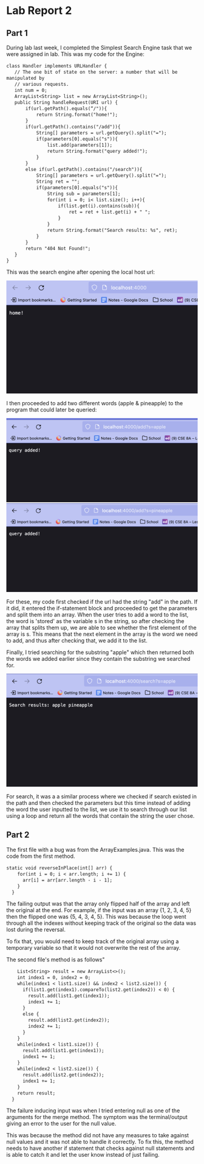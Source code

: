 # Lab Report 2

## Part 1
During lab last week, I completed the Simplest Search Engine task that we were assigned in lab. This was my code for the Engine:

```
class Handler implements URLHandler {
   // The one bit of state on the server: a number that will be manipulated by
   // various requests.
   int num = 0;
   ArrayList<String> list = new ArrayList<String>();
   public String handleRequest(URI url) {
       if(url.getPath().equals(“/")){
           return String.format("home!");
       }
       if(url.getPath().contains("/add")){
           String[] parameters = url.getQuery().split("=");
           if(parameters[0].equals("s")){
               list.add(parameters[1]);
               return String.format("query added!");
           }
       }
       else if(url.getPath().contains("/search")){
           String[] parameters = url.getQuery().split("=");
           String ret = "";
           if(parameters[0].equals("s")){
               String sub = parameters[1];
               for(int i = 0; i< list.size(); i++){
                   if(list.get(i).contains(sub)){
                       ret = ret + list.get(i) + " ";
                   }
               }
               return String.format("Search results: %s", ret);
           }
       }
       return "404 Not Found!";
   }
}

```

This was the search engine after opening the local host url:

![Image](lab2ss/home.png)

I then proceeded to add two different words (apple & pineapple) to the program that could later be queried:

![Image](lab2ss/apple.png)
![Image](lab2ss/pineapple.png)

For these, my code first checked if the url had the string "add" in the path. If it did, it entered the if-statement block and proceeded to get the parameters and split them into an array. When the user tries to add a word to the list, the word is 'stored' as the variable s in the string, so after checking the array that splits them up, we are able to see whether the first element of the array is s. This means that the next element in the array is the word we need to add, and thus after checking that, we add it to the list.

Finally, I tried searching for the substring "apple" which then returned both the words we added earlier since they contain the substring we searched for.

![Image](lab2ss/search.png)

For search, it was a a similar process where we checked if search existed in the path and then checked the parameters but this time instead of adding the word the user inputted to the list, we use it to search through our list using a loop and return all the words that contain the string the user chose.

## Part 2

The first file with a bug  was from the ArrayExamples.java.
This was the code from the first method.
```
static void reverseInPlace(int[] arr) {
    for(int i = 0; i < arr.length; i += 1) {
      arr[i] = arr[arr.length - i - 1];
    }
  }
```
The failing output was that the array only flipped half of the array and left the original at the end. For example, if the input was an array {1, 2, 3, 4, 5} then the flipped one was {5, 4, 3, 4, 5}. This was because the loop went through all the indexes without keeping track of the original so the data was lost during the reversal.

To fix that, you would need to keep track of the original array using a temporary variable so that it would not overwrite the rest of the array. 

The second file's method is as follows"
```static List<String> merge(List<String> list1, List<String> list2) {
    List<String> result = new ArrayList<>();
    int index1 = 0, index2 = 0;
    while(index1 < list1.size() && index2 < list2.size()) {
      if(list1.get(index1).compareTo(list2.get(index2)) < 0) {
        result.add(list1.get(index1));
        index1 += 1;
      }
      else {
        result.add(list2.get(index2));
        index2 += 1;
      }
    }
    while(index1 < list1.size()) {
      result.add(list1.get(index1));
      index1 += 1;
    }
    while(index2 < list2.size()) {
      result.add(list2.get(index2));
      index1 += 1;
    }
    return result;
  }
```
The failure inducing input was when I tried entering null as one of the arguments for the merge method. The symptom was the terminal/output giving an error to the user for the null value.

This was because the method did not have any measures to take against null values and it was not able to handle it correctly. To fix this, the method needs to have another if statement that checks against null statements and is able to catch it and let the user know instead of just failing.